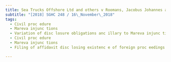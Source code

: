 ```yaml
---
title: Sea Trucks Offshore Ltd and others v Roomans, Jacobus Johannes and others 
subtitle: "[2018] SGHC 248 / 16\_November\_2018"
tags:
  - Civil proc edure
  - Mareva injunc tions
  - Variation of disc losure obligations anc illary to Mareva injunc tions
  - Civil proc edure
  - Mareva injunc tions
  - Filing of affidavit disc losing existenc e of foreign proc eedings brought on the basis of information disc losed

---
```


